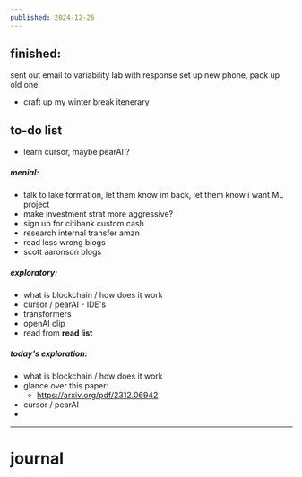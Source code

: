 ```yaml
---
published: 2024-12-26
---
```

## finished:

sent out email to variability lab with response
set up new phone, pack up old one

- craft up my winter break itenerary
## to-do list

- learn cursor, maybe pearAI ?

##### menial:
- talk to lake formation, let them know im back, let them know i want ML project
- make investment strat more aggressive?
- sign up for citibank custom cash
- research internal transfer amzn
- read less wrong blogs
- scott aaronson blogs
##### exploratory:
- what is blockchain / how does it work
- cursor / pearAI - IDE's
- transformers  
- openAI clip
- read from **read list** 

##### today's exploration:
- what is blockchain / how does it work
- glance over this paper:
	- https://arxiv.org/pdf/2312.06942
- cursor / pearAI
- 

---
# journal

